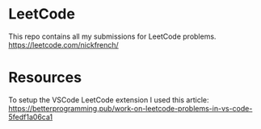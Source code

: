 # LeetCode
This repo contains all my submissions for LeetCode problems.
https://leetcode.com/nickfrench/

# Resources
To setup the VSCode LeetCode extension I used this article: https://betterprogramming.pub/work-on-leetcode-problems-in-vs-code-5fedf1a06ca1
